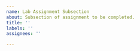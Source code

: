 ```yaml
---
name: Lab Assignment Subsection
about: Subsection of assignment to be completed.
title: ''
labels: ''
assignees: ''

---
```



